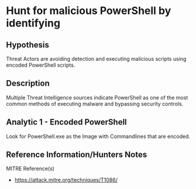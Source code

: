 # Hunt for malicious PowerShell by identifying 

## Hypothesis
Threat Actors are avoiding detection and executing malicious scripts using encoded PowerShell scripts.

## Description
Multiple Threat Intelligence sources indicate PowerShell as one of the most common methods of executing malware and bypassing security controls.

## Analytic 1 - Encoded PowerShell
Look for PowerShell.exe as the Image with Commandlines that are encoded.

## Reference Information/Hunters Notes
MITRE Reference(s)
- https://attack.mitre.org/techniques/T1086/

